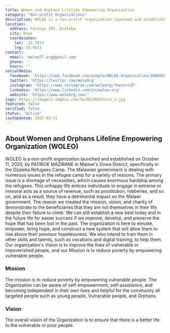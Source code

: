```yaml
---
title: Women and Orphans Lifeline Empowering Organization
category: "Non-profit Organizations"
description: WOLEO is a non-profit organization launched and established on October 11, 2020, with a mission to reduce poverty by empowering vulnerable people.
location:
  address: karonga 303, Dzaleka
  city: Dowa
  coordinates:
    lat: -13.7833
    lng: 33.9833
contact:
  email: 'woleo77.org@gmail.com'
  phone: ''
  hours: ''
socialMedia:
  facebook: 'https://web.facebook.com/people/WOLEO-Organisation/100089227105377/?is_tour_dismissed=true'
  twitter: 'https://twitter.com/WoleOrg'
  instagram: 'https://www.instagram.com/woleorg/?next=%2F'
  linkedin: 'https://www.linkedin.com/in/woleo-org'
  website: 'https://www.woleorg.com/'
logo: https://images2.imgbox.com/5e/0d/RQXPZzvV_o.jpg
featured: false
verified: false
status: "active"
lastUpdated: 2025-03-11
---
```


## About Women and Orphans Lifeline Empowering Organization (WOLEO)

WOLEO is a non-profit organization launched and established on October 11, 2020, by PATRICK MAZIRANE in Malawi's Dowa District, specifically in the Dzaleka Refugees Camp. The Malawian government is dealing with numerous issues in the refugee camp for a variety of reasons. The primary issue is a shortage of necessities, which causes enormous hardship among the refugees. This unhappy life entices individuals to engage in extreme or immoral acts as a source of revenue, such as prostitution, robberies, and so on, and as a result, they have a detrimental impact on the Malawi government. The reason we created the mission, vision, and charity of demonstrate to the beneficiaries that they are not themselves in their life despite their failure to climb. We can still establish a new best today and in the future life for easier success if we improve, develop, and preserve the hope that has been lost in the past. The organization is here to elevate, empower, bring hope, and construct a new system that will allow them to rise above their previous hopelessness. We also intend to train them in other skills and talents, such as vocations and digital training, to help them. Our organization's Vision is to improve the lives of vulnerable or impoverished people, and our Mission is to reduce poverty by empowering vulnerable people. 

### Mission
The mission is to reduce poverty by empowering vulnerable people. The Organization can be aware of self-empowerment, self-assistance, and becoming independent in their own lives and helpful for the community all targeted people such as young people, Vulnerable people, and Orphans.

### Vision
The overall vision of the Organization is to ensure that there is a better life to the vulnerable or poor people.









